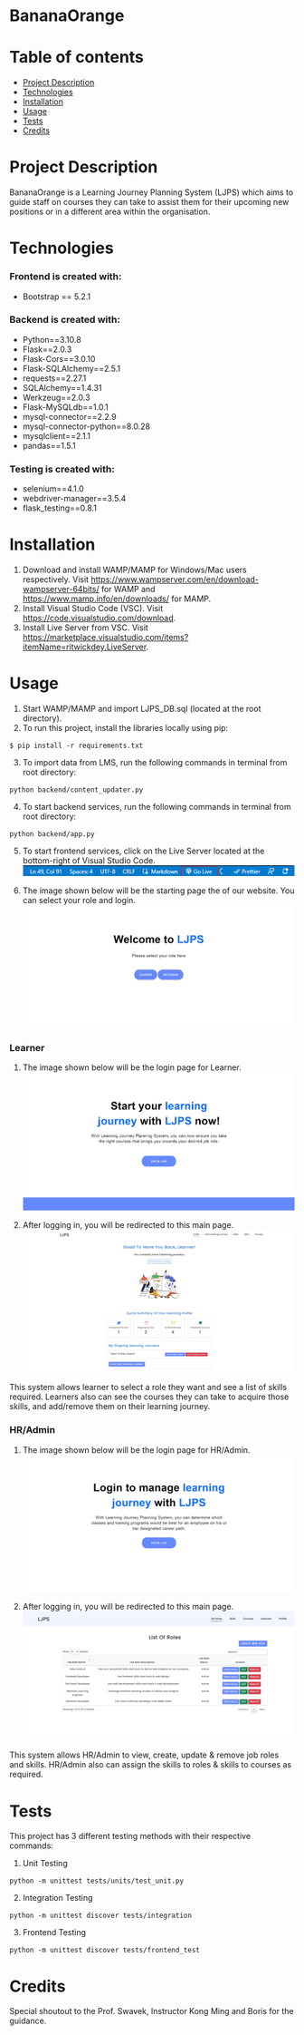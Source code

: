 # BananaOrange

# Table of contents

- [Project Description](#project-description)
- [Technologies](#technologies)
- [Installation](#installation)
- [Usage](#usage)
- [Tests](#tests)
- [Credits](#credits)

# Project Description

BananaOrange is a Learning Journey Planning System (LJPS) which aims to guide staff on courses they can take to assist them for their upcoming new positions or in a different area within the organisation.

# Technologies

### Frontend is created with:

- Bootstrap == 5.2.1

### Backend is created with:

- Python==3.10.8
- Flask==2.0.3
- Flask-Cors==3.0.10
- Flask-SQLAlchemy==2.5.1
- requests==2.27.1
- SQLAlchemy==1.4.31
- Werkzeug==2.0.3
- Flask-MySQLdb==1.0.1
- mysql-connector==2.2.9
- mysql-connector-python==8.0.28
- mysqlclient==2.1.1
- pandas==1.5.1

### Testing is created with:

- selenium==4.1.0
- webdriver-manager==3.5.4
- flask_testing==0.8.1

# Installation

1. Download and install WAMP/MAMP for Windows/Mac users respectively. Visit https://www.wampserver.com/en/download-wampserver-64bits/ for WAMP and https://www.mamp.info/en/downloads/ for MAMP.
2. Install Visual Studio Code (VSC). Visit https://code.visualstudio.com/download.
3. Install Live Server from VSC. Visit https://marketplace.visualstudio.com/items?itemName=ritwickdey.LiveServer.

# Usage

1. Start WAMP/MAMP and import LJPS_DB.sql (located at the root directory).
2. To run this project, install the libraries locally using pip:

```
$ pip install -r requirements.txt
```
3. To import data from LMS, run the following commands in terminal from root directory:
```
python backend/content_updater.py
```
4. To start backend services, run the following commands in terminal from root directory:

```
python backend/app.py
```

5. To start frontend services, click on the Live Server located at the bottom-right of Visual Studio Code.
   ![Alt text](assets/img/live-server.png?raw=true "Title")

6. The image shown below will be the starting page the of our website. You can select your role and login.
   ![Alt text](assets/img/indexpage.jpg?raw=true "Title")

### Learner

1. The image shown below will be the login page for Learner.
   ![Alt text](assets/img/learnerpage.jpg?raw=true "Title")

2. After logging in, you will be redirected to this main page.
   ![Alt text](assets/img/learnerhomepage.jpg?raw=true "Title")

This system allows learner to select a role they want and see a list of skills required. Learners also can see the courses they can take to acquire those skills, and add/remove them on their learning journey.

### HR/Admin

1. The image shown below will be the login page for HR/Admin.
   ![Alt text](assets/img/hrpage.jpg?raw=true "Title")

2. After logging in, you will be redirected to this main page.
   ![Alt text](assets/img/hrhomepage.jpg?raw=true "Title")

This system allows HR/Admin to view, create, update & remove job roles and skills. HR/Admin also can assign the skills to roles & skills to courses as required.

# Tests

This project has 3 different testing methods with their respective commands:

1. Unit Testing

```
python -m unittest tests/units/test_unit.py
```

2. Integration Testing

```
python -m unittest discover tests/integration
```

3. Frontend Testing

```
python -m unittest discover tests/frontend_test
```

# Credits

Special shoutout to the Prof. Swavek, Instructor Kong Ming and Boris for the guidance.
